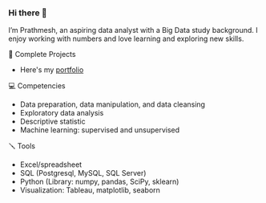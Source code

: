 ### Hi there 👋


I’m Prathmesh, an aspiring data analyst with a Big Data study background. I enjoy working with numbers and love learning and exploring new skills.

📂 Complete Projects
- Here's my [portfolio](https://github.com/prathmeshjani/PortfolioProjects)

💻 Competencies
- Data preparation, data manipulation, and data cleansing
- Exploratory data analysis
- Descriptive statistic
- Machine learning: supervised and unsupervised

🪛 Tools
- Excel/spreadsheet
- SQL (Postgresql, MySQL, SQL Server)
- Python (Library: numpy, pandas, SciPy, sklearn)
- Visualization: Tableau, matplotlib, seaborn


<!--
**prathmeshjani/prathmeshjani** is a ✨ _special_ ✨ repository because its `README.md` (this file) appears on your GitHub profile.

Here are some ideas to get you started:

- 🔭 I’m currently working on ...
- 🌱 I’m currently learning ...
- 👯 I’m looking to collaborate on ...
- 🤔 I’m looking for help with ...
- 💬 Ask me about ...
- 📫 How to reach me: ...
- 😄 Pronouns: ...
- ⚡ Fun fact: ...
-->
